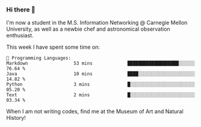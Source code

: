 ### Hi there 👋

I'm now a student in the M.S. Information Networking @ Carnegie Mellon University, as well as a newbie chef and astronomical observation enthusiast. 



<!--START_SECTION:waka-->
This week I have spent some time on: 

```text
💬 Programming Languages: 
Markdown                 53 mins             ███████████████████░░░░░░   76.64 % 
Java                     10 mins             ████░░░░░░░░░░░░░░░░░░░░░   14.82 % 
Python                   3 mins              █░░░░░░░░░░░░░░░░░░░░░░░░   05.20 % 
Text                     2 mins              █░░░░░░░░░░░░░░░░░░░░░░░░   03.34 % 
```


<!--END_SECTION:waka-->

When I am not writing codes, find me at the Museum of Art and Natural History!
